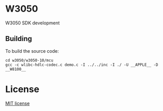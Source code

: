 # W3050
W3050 SDK development

## Building 
To build the source code:
```shell
cd w3050/w3050-10/mcu
gcc -c wlibc-hdlc-codec.c demo.c -I ../../inc -I ./ -U __APPLE__ -D __W8100__
```

# License
[MIT license](LICENSE)
